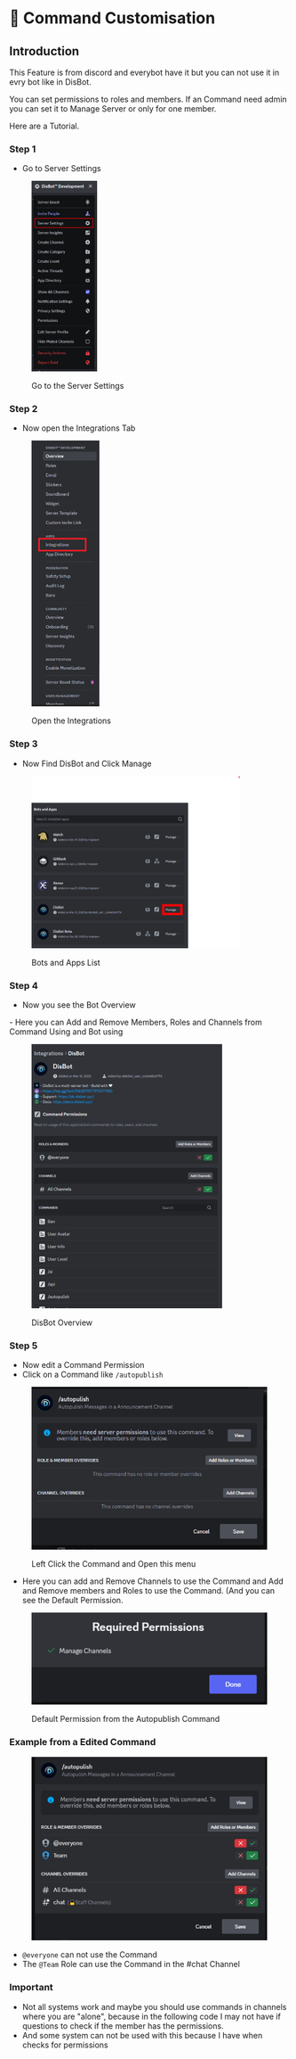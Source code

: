 # 💾 Command Customisation

## Introduction

This Feature is from discord and everybot have it but you can not use it in evry bot like in DisBot.

You can set permissions to roles and members. If an Command need admin you can set it to Manage Server or only for one member.

Here are a Tutorial.



### Step 1

* Go to Server Settings

<figure><img src="../.gitbook/assets/image.png" alt="" width="118"><figcaption><p>Go to the Server Settings</p></figcaption></figure>

### Step 2

* Now open the Integrations Tab

<figure><img src="../.gitbook/assets/image (1).png" alt="" width="122"><figcaption><p>Open the Integrations</p></figcaption></figure>

### Step 3

* Now Find DisBot and Click Manage

<figure><img src="../.gitbook/assets/image (2).png" alt="" width="375"><figcaption><p>Bots and Apps List</p></figcaption></figure>



### Step 4

* Now you see the Bot Overview

&#x20;      \- Here you can Add and Remove Members, Roles and Channels from Command Using and Bot using

<figure><img src="../.gitbook/assets/image (3).png" alt="" width="343"><figcaption><p>DisBot Overview</p></figcaption></figure>



### Step 5

* Now edit a Command Permission
* Click on a Command like `/autopublish`

<figure><img src="../.gitbook/assets/image (4).png" alt=""><figcaption><p>Left Click the Command and Open this menu</p></figcaption></figure>

* Here you can add and Remove  Channels to use the Command and Add and Remove members and Roles to use the Command. (And you can see the Default Permission.

<figure><img src="../.gitbook/assets/image (5).png" alt=""><figcaption><p>Default Permission from the Autopublish Command</p></figcaption></figure>



### Example from a Edited Command

<figure><img src="../.gitbook/assets/image (6).png" alt=""><figcaption></figcaption></figure>

* `@everyone` can not use the Command
* The `@Team` Role can use the Command in the #chat Channel



### Important

* Not all systems work and maybe you should use commands in channels where you are "alone", because in the following code I may not have if questions to check if the member has the permissions.
* And some system can not be used with this because I have when checks for permissions
